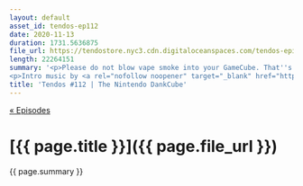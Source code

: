 ```yaml
---
layout: default
asset_id: tendos-ep112
date: 2020-11-13
duration: 1731.5636875
file_url: https://tendostore.nyc3.cdn.digitaloceanspaces.com/tendos-episode112.mp3
length: 22264151
summary: '<p>Please do not blow vape smoke into your GameCube. That''s what the Xbox is for. </p>
<p>Intro music by <a rel="nofollow noopener" target="_blank" href="https://twitter.com/Mike_Dantuono">DJ mikeymike</a>!</p>'
title: 'Tendos #112 | The Nintendo DankCube'
---
```

[« Episodes](/tendos/episodes)

# [{{ page.title }}]({{ page.file_url }})
{{ page.summary }}
